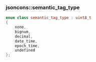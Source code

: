 ### jsoncons::semantic_tag_type

```c++
enum class semantic_tag_type : uint8_t 
{
    none,
    bignum,
    decimal,
    date_time,
    epoch_time,
    undefined
};
```

